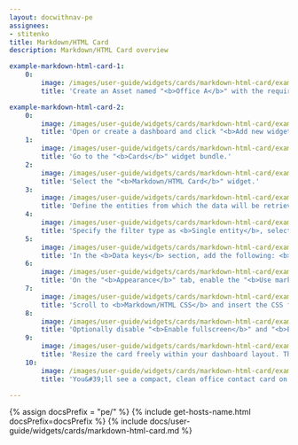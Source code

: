 ```yaml
---
layout: docwithnav-pe
assignees:
- stitenko
title: Markdown/HTML Card
description: Markdown/HTML Card overview

example-markdown-html-card-1:
    0:
        image: /images/user-guide/widgets/cards/markdown-html-card/example-markdown-html-card-1-pe.png
        title: 'Create an Asset named "<b>Office A</b>" with the required attributes.'

example-markdown-html-card-2:
    0:
        image: /images/user-guide/widgets/cards/markdown-html-card/example-markdown-html-card-2-pe.png
        title: 'Open or create a dashboard and click "<b>Add new widget</b>" button at the top of the screen.'
    1:
        image: /images/user-guide/widgets/cards/markdown-html-card/example-markdown-html-card-3-pe.png
        title: 'Go to the "<b>Cards</b>" widget bundle.'
    2:
        image: /images/user-guide/widgets/cards/markdown-html-card/example-markdown-html-card-4-pe.png
        title: 'Select the "<b>Markdown/HTML Card</b>" widget.'
    3:
        image: /images/user-guide/widgets/cards/markdown-html-card/example-markdown-html-card-5-pe.png
        title: 'Define the entities from which the data will be retrieved. In the <b>Entity alias</b> field, enter the name "<b>Office A</b>" and click <b>Create new</b>.'
    4:
        image: /images/user-guide/widgets/cards/markdown-html-card/example-markdown-html-card-6-pe.png
        title: 'Specify the filter type as <b>Single entity</b>, select the type <b>Asset</b>, choose the asset "<b>Office A</b>", and click "<b>Add</b>".'
    5:
        image: /images/user-guide/widgets/cards/markdown-html-card/example-markdown-html-card-7-pe.png
        title: 'In the <b>Data keys</b> section, add the following: <b>address</b>, <b>officeManager</b>, <b>email</b>, and <b>phone</b>.'
    6:
        image: /images/user-guide/widgets/cards/markdown-html-card/example-markdown-html-card-8-pe.png
        title: 'On the "<b>Appearance</b>" tab, enable the "<b>Use markdown/HTML value function</b>" option. Insert the <b>Markdown/HTML value function</b> utaken from the documentation.'
    7:
        image: /images/user-guide/widgets/cards/markdown-html-card/example-markdown-html-card-9-pe.png
        title: 'Scroll to <b>Markdown/HTML CSS</b> and insert the CSS from the documentation.'
    8:
        image: /images/user-guide/widgets/cards/markdown-html-card/example-markdown-html-card-10-pe.png
        title: 'Optionally disable "<b>Enable fullscreen</b>" and "<b>Enable data export</b>" if the card is informational only. Click "<b>Add</b>".'
    9:
        image: /images/user-guide/widgets/cards/markdown-html-card/example-markdown-html-card-11-pe.png
        title: 'Resize the card freely within your dashboard layout. Then, save the dashboard.'
    10:
        image: /images/user-guide/widgets/cards/markdown-html-card/example-markdown-html-card-12-pe.png
        title: 'You&#39;ll see a compact, clean office contact card on the dashboard.'

---
```


{% assign docsPrefix = "pe/" %}
{% include get-hosts-name.html docsPrefix=docsPrefix %}
{% include docs/user-guide/widgets/cards/markdown-html-card.md %}